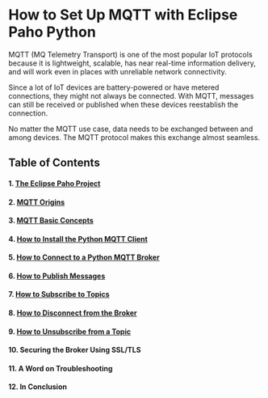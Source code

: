 # How to Set Up MQTT with Eclipse Paho Python

MQTT (MQ Telemetry Transport) is one of the most popular IoT protocols because it is lightweight, scalable, has near real-time information delivery, and will work even in places with unreliable network connectivity. 

Since a lot of IoT devices are battery-powered or have metered connections, they might not always be connected. With MQTT, messages can still be received or published when these devices reestablish the connection.

No matter the MQTT use case, data needs to be exchanged between and among devices. The MQTT protocol makes this exchange almost seamless.


## Table of Contents

#### 1. [The Eclipse Paho Project](/Eclipse_Paho/01_the_eclipse_paho_project.md)
#### 2. [MQTT Origins](/Eclipse_Paho/02_mqtt_origins.md)
#### 3. [MQTT Basic Concepts](/Eclipse_Paho/03_mqtt_basic_concepts.md)
#### 4. [How to Install the Python MQTT Client](/Eclipse_Paho/04_how_to_install_the_python_%20mqtt_client.md)
#### 5. [How to Connect to a Python MQTT Broker](/Eclipse_Paho/05_how_to_connect_to_a_python_mqtt_broker.md)
#### 6. [How to Publish Messages](/Eclipse_Paho/06_how_to_publish_messages.md)
#### 7. [How to Subscribe to Topics](/Eclipse_Paho/07_how_to_subscribe_to_topics.md)
#### 8. [How to Disconnect from the Broker](/Eclipse_Paho/08_how_to_disconnect_from_the_broker.md)
#### 9. [How to Unsubscribe from a Topic](/Eclipse_Paho/09_how_to_unsubscribe_from_a_topic.md)
#### 10. Securing the Broker Using SSL/TLS
#### 11. A Word on Troubleshooting
#### 12. In Conclusion
